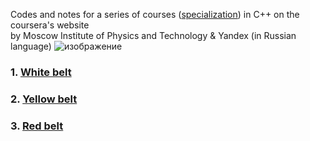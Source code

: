 Codes and notes for a series of courses ([specialization](https://www.coursera.org/specializations/c-plus-plus-modern-development)) in C++ on the coursera's website <br/>
by Moscow Institute of Physics and Technology & Yandex (in Russian language)
![изображение](https://user-images.githubusercontent.com/71276784/153727439-ed176ddc-5639-46bc-a987-8b8595bb4317.png)
### 1. [White belt](https://www.coursera.org/learn/c-plus-plus-white?specialization=c-plus-plus-modern-development) 
### 2. [Yellow belt](https://www.coursera.org/learn/c-plus-plus-yellow?specialization=c-plus-plus-modern-development) 
### 3. [Red belt](https://www.coursera.org/learn/c-plus-plus-red?specialization=c-plus-plus-modern-development) 
